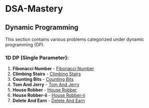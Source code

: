 # DSA-Mastery
## Dynamic Programming

This section contains various problems categorized under dynamic programming (DP).

### 1D DP (Single Parameter):

1. **Fibonacci Number**  - [Fibonacci Number](https://leetcode.com/problems/fibonacci-number/description/)
2. **Climbing Stairs**   - [Climbing Stairs](https://leetcode.com/problems/climbing-stairs/description/)
3. **Counting Bits**  - [Counting Bits](https://leetcode.com/problems/counting-bits/description/)
4. **Tom And Jerry**  - [Tom And Jerry](https://practice.geeksforgeeks.org/problems/tom-and-jerry1325/1)
5. **House Robber** - [House Robber](https://leetcode.com/problems/house-robber/description/)
6. **House Robber-ii** - [House Robber-ii](https://leetcode.com/problems/house-robber-ii/)
7. **Delete And Earn** - [Delete And Earn](https://leetcode.com/problems/delete-and-earn/)
   
